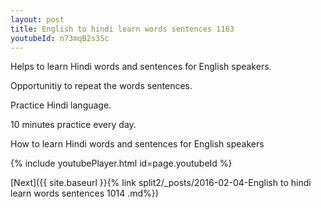 ```yaml
---
layout: post
title: English to hindi learn words sentences 1163 
youtubeId: n73mqB2s3Sc
---
```

 
 
Helps to learn Hindi words and sentences for English speakers.

Opportunitiy to repeat the words sentences. 

Practice Hindi language. 
 
10 minutes practice every day. 
 
How to learn Hindi words and sentences for English speakers 
 
{% include youtubePlayer.html id=page.youtubeId %}
 
 
[Next]({{ site.baseurl }}{% link  split2/_posts/2016-02-04-English to hindi learn words sentences 1014 .md%})
 
